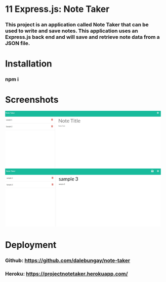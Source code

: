 # 11 Express.js: Note Taker

### This project is an application called Note Taker that can be used to write and save notes. This application uses an Express.js back end and will save and retrieve note data from a JSON file. 

# Installation

### npm i

# Screenshots

![Screenshot1](./assets/sc1.jpg)
![Screenshot1](./assets/sc2.jpg)

# Deployment

### Github: https://github.com/dalebungay/note-taker

### Heroku: https://projectnotetaker.herokuapp.com/